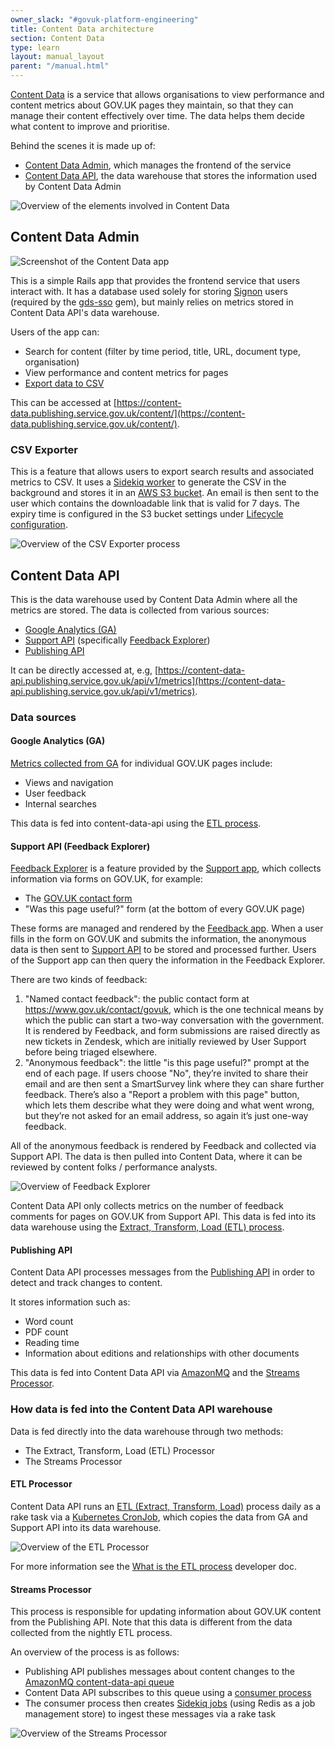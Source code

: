 ```yaml
---
owner_slack: "#govuk-platform-engineering"
title: Content Data architecture
section: Content Data
type: learn
layout: manual_layout
parent: "/manual.html"
---
```


[Content Data][] is a service that allows organisations to view performance and content metrics about GOV.UK pages they maintain, so that they can manage their content effectively over time. The data helps them decide what content to improve and prioritise.

Behind the scenes it is made up of:

- [Content Data Admin](#content-data-admin), which manages the frontend of the service
- [Content Data API](#content-data-api), the data warehouse that stores the information used by Content Data Admin

![Overview of the elements involved in Content Data](images/content-data-architecture.png)

## Content Data Admin

![Screenshot of the Content Data app](images/content-data-screenshot.png)

This is a simple Rails app that provides the frontend service that users interact with. It has a database used solely for storing [Signon][] users (required by the [gds-sso][] gem), but mainly relies on metrics stored in Content Data API's data warehouse.

Users of the app can:

- Search for content (filter by time period, title, URL, document type, organisation)
- View performance and content metrics for pages
- [Export data to CSV](#csv-exporter)

This can be accessed at [https://content-data.publishing.service.gov.uk/content/](https://content-data.publishing.service.gov.uk/content/).

### CSV Exporter

This is a feature that allows users to export search results and associated metrics to CSV. It uses a [Sidekiq worker][] to generate the CSV in the background and stores it in an [AWS S3 bucket][]. An email is then sent to the user which contains the downloadable link that is valid for 7 days. The expiry time is configured in the S3 bucket settings under [Lifecycle configuration][].

![Overview of the CSV Exporter process](/images/content-data-architecture-csv-exporter.png)

## Content Data API

This is the data warehouse used by Content Data Admin where all the metrics are stored. The data is collected from various sources:

- [Google Analytics (GA)](#google-analytics-ga)
- [Support API][] (specifically [Feedback Explorer][])
- [Publishing API](#publishing-api)

It can be directly accessed at, e.g, [https://content-data-api.publishing.service.gov.uk/api/v1/metrics](https://content-data-api.publishing.service.gov.uk/api/v1/metrics).

### Data sources

#### Google Analytics (GA)

[Metrics collected from GA](https://lookerstudio.google.com/reporting/1oxcrwkvVPL_mvmJCMFIOikPo7XuShg3X/page/NwHo) for individual GOV.UK pages include:

- Views and navigation
- User feedback
- Internal searches

This data is fed into content-data-api using the [ETL process](#etl-processor).

#### Support API (Feedback Explorer)

[Feedback Explorer][] is a feature provided by the [Support app][], which collects information via forms on GOV.UK, for example:

- The [GOV.UK contact form](https://www.gov.uk/contact/govuk)
- "Was this page useful?" form (at the bottom of every GOV.UK page)

These forms are managed and rendered by the [Feedback app][]. When a user fills in the form on GOV.UK and submits the information, the anonymous data is then sent to [Support API][] to be stored and processed further. Users of the Support app can then query the information in the Feedback Explorer.

There are two kinds of feedback:

1. "Named contact feedback": the public contact form at https://www.gov.uk/contact/govuk, which is the one technical means by which the public can start a two-way conversation with the government. It is rendered by Feedback, and form submissions are raised directly as new tickets in Zendesk, which are initially reviewed by User Support before being triaged elsewhere.
1. "Anonymous feedback": the little "is this page useful?" prompt at the end of each page. If users choose "No", they’re invited to share their email and are then sent a SmartSurvey link where they can share further feedback. There’s also a "Report a problem with this page" button, which lets them describe what they were doing and what went wrong, but they’re not asked for an email address, so again it’s just one-way feedback.

All of the anonymous feedback is rendered by Feedback and collected via Support API. The data is then pulled into Content Data, where it can be reviewed by content folks / performance analysts.

![Overview of Feedback Explorer](/images/content-data-architecture-feedback-explorer.png)

Content Data API only collects metrics on the number of feedback comments for pages on GOV.UK from Support API. This data is fed into its data warehouse using the [Extract, Transform, Load (ETL) process](#etl-processor).

#### Publishing API

Content Data API processes messages from the [Publishing API][] in order to detect and track changes to content.

It stores information such as:

- Word count
- PDF count
- Reading time
- Information about editions and relationships with other documents

This data is fed into Content Data API via [AmazonMQ](/manual/amazonmq.html) and the [Streams Processor](#streams-processor).

### How data is fed into the Content Data API warehouse

Data is fed directly into the data warehouse through two methods:

- The Extract, Transform, Load (ETL) Processor
- The Streams Processor

#### ETL Processor

Content Data API runs an [ETL (Extract, Transform, Load)](https://en.wikipedia.org/wiki/Extract,_transform,_load) process daily as a rake task via a [Kubernetes CronJob][], which copies the data from GA and Support API into its data warehouse.

![Overview of the ETL Processor](/images/content-data-architecture-etl-processor.png)

For more information see the [What is the ETL process](/manual/alerts/content-data-api-app-healthcheck-not-ok.html#what-is-the-etl-process) developer doc.

#### Streams Processor

This process is responsible for updating information about GOV.UK content from the Publishing API. Note that this data is different from the data collected from the nightly ETL process.

An overview of the process is as follows:

- Publishing API publishes messages about content changes to the [AmazonMQ content-data-api queue](https://grafana.eks.production.govuk.digital/d/mq/)
- Content Data API subscribes to this queue using a [consumer process][]
- The consumer process then creates [Sidekiq jobs][] (using Redis as a job management store) to ingest these messages via a rake task

![Overview of the Streams Processor](/images/content-data-architecture-streams-processor.png)

[AWS S3 bucket]: https://s3.console.aws.amazon.com/s3/buckets/govuk-production-content-data-csvs?region=eu-west-1&tab=objects
[consumer process]: https://github.com/alphagov/content-data-api/blob/main/lib/tasks/publishing_api_consumer.rake#L3-L7
[Content Data]: https://content-data.publishing.service.gov.uk/content
[Feedback app]: https://github.com/alphagov/feedback
[Feedback Explorer]: https://support.publishing.service.gov.uk/anonymous_feedback/explore
[gds-sso]: https://github.com/alphagov/gds-sso
[Kubernetes CronJob]: https://github.com/alphagov/govuk-helm-charts/blob/main/charts/app-config/values-production.yaml#L541-L543
[Lifecycle configuration]: https://s3.console.aws.amazon.com/s3/management/govuk-production-content-data-csvs/lifecycle/view?region=eu-west-1&id=all
[Publishing API]: https://github.com/alphagov/publishing-api
[Sidekiq worker]: https://grafana.eks.production.govuk.digital/d/sidekiq-queues/sidekiq-queue-length-max-delay?orgId=1&var-namespace=apps&var-app=content-data-admin-worker&from=1681272545106&to=1681294145106
[Sidekiq jobs]: https://grafana.eks.production.govuk.digital/d/sidekiq-queues/sidekiq-queue-length-max-delay?orgId=1&var-namespace=apps&var-app=content-data-api-worker
[Signon]: https://signon.publishing.service.gov.uk
[Support API]: https://github.com/alphagov/support-api
[Support app]: https://github.com/alphagov/support
